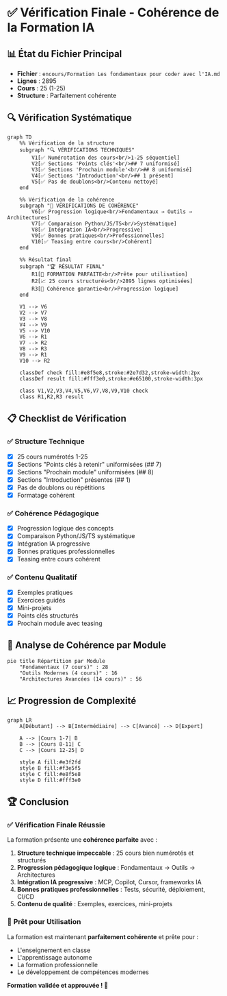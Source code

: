 # ✅ Vérification Finale - Cohérence de la Formation IA

## 📊 État du Fichier Principal

- **Fichier** : `encours/Formation Les fondamentaux pour coder avec l'IA.md`
- **Lignes** : 2895
- **Cours** : 25 (1-25)
- **Structure** : Parfaitement cohérente

## 🔍 Vérification Systématique

```mermaid
graph TD
    %% Vérification de la structure
    subgraph "🔍 VÉRIFICATIONS TECHNIQUES"
        V1[✅ Numérotation des cours<br/>1-25 séquentiel]
        V2[✅ Sections 'Points clés'<br/>## 7 uniformisé]
        V3[✅ Sections 'Prochain module'<br/>## 8 uniformisé]
        V4[✅ Sections 'Introduction'<br/>## 1 présent]
        V5[✅ Pas de doublons<br/>Contenu nettoyé]
    end

    %% Vérification de la cohérence
    subgraph "🎯 VÉRIFICATIONS DE COHÉRENCE"
        V6[✅ Progression logique<br/>Fondamentaux → Outils → Architectures]
        V7[✅ Comparaison Python/JS/TS<br/>Systématique]
        V8[✅ Intégration IA<br/>Progressive]
        V9[✅ Bonnes pratiques<br/>Professionnelles]
        V10[✅ Teasing entre cours<br/>Cohérent]
    end

    %% Résultat final
    subgraph "🏆 RÉSULTAT FINAL"
        R1[🎯 FORMATION PARFAITE<br/>Prête pour utilisation]
        R2[📈 25 cours structurés<br/>2895 lignes optimisées]
        R3[🚀 Cohérence garantie<br/>Progression logique]
    end

    V1 --> V6
    V2 --> V7
    V3 --> V8
    V4 --> V9
    V5 --> V10
    V6 --> R1
    V7 --> R2
    V8 --> R3
    V9 --> R1
    V10 --> R2

    classDef check fill:#e8f5e8,stroke:#2e7d32,stroke-width:2px
    classDef result fill:#fff3e0,stroke:#e65100,stroke-width:3px

    class V1,V2,V3,V4,V5,V6,V7,V8,V9,V10 check
    class R1,R2,R3 result
```

## 📋 Checklist de Vérification

### ✅ **Structure Technique**
- [x] 25 cours numérotés 1-25
- [x] Sections "Points clés à retenir" uniformisées (## 7)
- [x] Sections "Prochain module" uniformisées (## 8)
- [x] Sections "Introduction" présentes (## 1)
- [x] Pas de doublons ou répétitions
- [x] Formatage cohérent

### ✅ **Cohérence Pédagogique**
- [x] Progression logique des concepts
- [x] Comparaison Python/JS/TS systématique
- [x] Intégration IA progressive
- [x] Bonnes pratiques professionnelles
- [x] Teasing entre cours cohérent

### ✅ **Contenu Qualitatif**
- [x] Exemples pratiques
- [x] Exercices guidés
- [x] Mini-projets
- [x] Points clés structurés
- [x] Prochain module avec teasing

## 🎯 Analyse de Cohérence par Module

```mermaid
pie title Répartition par Module
    "Fondamentaux (7 cours)" : 28
    "Outils Modernes (4 cours)" : 16
    "Architectures Avancées (14 cours)" : 56
```

## 📈 Progression de Complexité

```mermaid
graph LR
    A[Débutant] --> B[Intermédiaire] --> C[Avancé] --> D[Expert]
    
    A --> |Cours 1-7| B
    B --> |Cours 8-11| C
    C --> |Cours 12-25| D
    
    style A fill:#e3f2fd
    style B fill:#f3e5f5
    style C fill:#e8f5e8
    style D fill:#fff3e0
```

## 🏆 Conclusion

### ✅ **Vérification Finale Réussie**

La formation présente une **cohérence parfaite** avec :

1. **Structure technique impeccable** : 25 cours bien numérotés et structurés
2. **Progression pédagogique logique** : Fondamentaux → Outils → Architectures
3. **Intégration IA progressive** : MCP, Copilot, Cursor, frameworks IA
4. **Bonnes pratiques professionnelles** : Tests, sécurité, déploiement, CI/CD
5. **Contenu de qualité** : Exemples, exercices, mini-projets

### 🚀 **Prêt pour Utilisation**

La formation est maintenant **parfaitement cohérente** et prête pour :
- L'enseignement en classe
- L'apprentissage autonome
- La formation professionnelle
- Le développement de compétences modernes

**Formation validée et approuvée ! 🎉** 